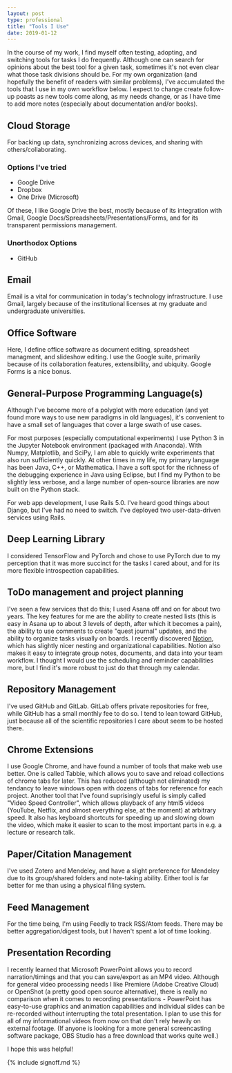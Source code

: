 ```yaml
---
layout: post
type: professional
title: "Tools I Use"
date: 2019-01-12
---
```


In the course of my work, I find myself often testing, adopting, and switching tools for tasks I do frequently. Although one can search for opinions about the best tool for a given task, sometimes it's not even clear what those task divisions should be. For my own organization (and hopefully the benefit of readers with similar problems), I've accumulated the tools that I use in my own workflow below. I expect to change create follow-up poasts as new tools come along, as my needs change, or as I have time to add more notes (especially about documentation and/or books).

## Cloud Storage
For backing up data, synchronizing across devices, and sharing with others/collaborating.

### Options I've tried
- Google Drive
- Dropbox
- One Drive (Microsoft)

Of these, I like Google Drive the best, mostly because of its integration with Gmail, Google Docs/Spreadsheets/Presentations/Forms, and for its transparent permissions management.

### Unorthodox Options
- GitHub

## Email
Email is a vital for communication in today's technology infrastructure. I use Gmail, largely because of the institutional licenses at my graduate and undergraduate universities.

## Office Software
Here, I define office software as document editing, spreadsheet managment, and slideshow editing. I use the Google suite, primarily because of its collaboration features, extensibility, and ubiquity. Google Forms is a nice bonus.

## General-Purpose Programming Language(s)
Although I've become more of a polyglot with more education (and yet found more ways to use new paradigms in old languages), it's convenient to have a small set of languages that cover a large swath of use cases.

For most purposes (especially computational experiments) I use Python 3 in the Jupyter Notebook environment (packaged with Anaconda). With Numpy, Matplotlib, and SciPy, I am able to quickly write experiments that also run sufficiently quickly. At other times in my life, my primary language has been Java, C++, or Mathematica. I have a soft spot for the richness of the debugging experience in Java using Eclipse, but I find my Python to be slightly less verbose, and a large number of open-source libraries are now built on the Python stack.

For web app development, I use Rails 5.0. I've heard good things about Django, but I've had no need to switch. I've deployed two user-data-driven services using Rails.

## Deep Learning Library
I considered TensorFlow and PyTorch and chose to use PyTorch due to my perception that it was more succinct for the tasks I cared about, and for its more flexible introspection capabilities.

## ToDo management and project planning
I've seen a few services that do this; I used Asana off and on for about two years. The key features for me are the ability to create nested lists (this is easy in Asana up to about 3 levels of depth, after which it becomes a pain), the ability to use comments to create "quest journal" updates, and the ability to organize tasks visually on boards. I recently discovered [Notion](https://notion.so), which has slightly nicer nesting and organizational capabilities. Notion also makes it easy to integrate group notes, documents, and data into your team workflow.
I thought I would use the scheduling and reminder capabilities more, but I find it's more robust to just do that through my calendar.

## Repository Management
I've used GitHub and GitLab. GitLab offers private repositories for free, while GitHub has a small monthly fee to do so. I tend to lean toward GitHub, just because all of the scientific repositories I care about seem to be hosted there.

## Chrome Extensions
I use Google Chrome, and have found a number of tools that make web use better. One is called Tabbie, which allows you to save and reload collections of chrome tabs for later. This has reduced (although not eliminated) my tendancy to leave windows open with dozens of tabs for reference for each project. Another tool that I've found suprisingly useful is simply called "Video Speed Controller", which allows playback of any html5 videos (YouTube, Netflix, and almost everything else, at the moment) at arbitrary speed.  It also has keyboard shortcuts for speeding up and slowing down the video, which make it easier to scan to the most important parts in e.g. a lecture or research talk.

## Paper/Citation Management
I've used Zotero and Mendeley, and have a slight preference for Mendeley due to its group/shared folders and note-taking ability. Either tool is far better for me than using a physical filing system.

## Feed Management
For the time being, I'm using Feedly to track RSS/Atom feeds. There may be better aggregation/digest tools, but I haven't spent a lot of time looking.

## Presentation Recording
I recently learned that Microsoft PowerPoint allows you to record narration/timings and that you can save/export as an MP4 video. Although for general video processing needs I like Premiere (Adobe Creative Cloud) or OpenShot (a pretty good open source alternative), there is really no comparison when it comes to recording presentations - PowerPoint has easy-to-use graphics and animation capabilities and individual slides can be re-recorded without interrupting the total presentation. I plan to use this for all of my informational videos from now on that don't rely heavily on external footage. (If anyone is looking for a more general screencasting software package, OBS Studio has a free download that works quite well.)

I hope this was helpful!


{% include signoff.md %}